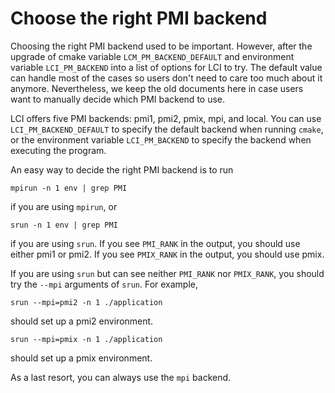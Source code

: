 # Choose the right PMI backend
Choosing the right PMI backend used to be important. However, after the upgrade of 
cmake variable `LCM_PM_BACKEND_DEFAULT` and environment variable `LCI_PM_BACKEND` into a list
of options for LCI to try. The default value can handle most of the cases so users don't need
to care too much about it anymore. Nevertheless, we keep the old documents here in case users
want to manually decide which PMI backend to use.

LCI offers five PMI backends: pmi1,
pmi2, pmix, mpi, and local. You can use `LCI_PM_BACKEND_DEFAULT` to specify the default
backend when running `cmake`, or the environment variable `LCI_PM_BACKEND` to specify
the backend when executing the program.

An easy way to decide the right PMI backend is to run
```
mpirun -n 1 env | grep PMI
```
if you are using `mpirun`, or
```
srun -n 1 env | grep PMI
```
if you are using `srun`. If you see `PMI_RANK` in the output, you should use either pmi1
or pmi2. If you see `PMIX_RANK` in the output, you should use pmix.

If you are using `srun` but can see neither `PMI_RANK` nor `PMIX_RANK`, you should try
the `--mpi` arguments of `srun`. For example,
```
srun --mpi=pmi2 -n 1 ./application
```
should set up a pmi2 environment.
```
srun --mpi=pmix -n 1 ./application
```
should set up a pmix environment.

As a last resort, you can always use the `mpi` backend.